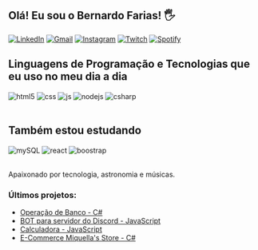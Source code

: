 ## Olá! Eu sou o Bernardo Farias! 🖐️

[![LinkedIn](https://img.shields.io/badge/LinkedIn-0077B5?style=for-the-badge&logo=linkedin&logoColor=white)](https://www.linkedin.com/in/bernardo-vale-farias)
[![Gmail](https://img.shields.io/badge/Gmail-333333?style=for-the-badge&logo=gmail&logoColor=red)](mailto:bernardovalede@gmail.com)
[![Instagram](https://img.shields.io/badge/Instagram-E4405F?style=for-the-badge&logo=instagram&logoColor=white)](https://instagram.com/fariass.be)
[![Twitch](https://img.shields.io/badge/Twitch-9146FF?style=for-the-badge&logo=twitch&logoColor=white)](https://twitch.tv/fariasxzs)
[![Spotify]((https://img.shields.io/badge/Spotify-1ED760?style=for-the-badge&logo=spotify&logoColor=white))](https://open.spotify.com/user/bernardovalede?si=3e217d3df56a4ee1)


## Linguagens de Programação e Tecnologias que eu uso no meu dia a dia

<div style="display: inline_block">
  <img align="center" alt="html5" src="https://img.shields.io/badge/HTML5-E34F26?style=for-the-badge&logo=html5&logoColor=white" /> <!-- HTML -!-->
  <img align="center" alt="css" src="https://img.shields.io/badge/CSS3-1572B6?style=for-the-badge&logo=css3&logoColor=white" /> <!-- CSS -!--> 
  <img align="center" alt="js" src="https://img.shields.io/badge/JavaScript-F7DF1E?style=for-the-badge&logo=javascript&logoColor=black" /> <!-- JAVASCRIPT -!--> 
  <img align="center" alt="nodejs" src="https://img.shields.io/badge/Node.js-43853D?style=for-the-badge&logo=node.js&logoColor=white" /> <!-- NODEJS -!-->
  <img align="center" alt="csharp" src="https://img.shields.io/badge/C%23-239120?style=for-the-badge&logo=c-sharp&logoColor=white" />
</div><br/>

## Também estou estudando

<div style="display: inline_block">
    <img align="center" alt="mySQL" src="https://img.shields.io/badge/MySQL-00000F?style=for-the-badge&logo=mysql&logoColor=white" />
    <img align="center" alt="react" src="https://img.shields.io/badge/React-20232A?style=for-the-badge&logo=react&logoColor=61DAFB" />
    <img align="center" alt="boostrap" src="https://img.shields.io/badge/-boostrap-0D1117?style=for-the-badge&logo=bootstrap&labelColor=0D1117" />
</div><br/>

Apaixonado por tecnologia, astronomia e músicas.

### Últimos projetos:
- [Operação de Banco - C#](https://github.com/fariass07/BANCO-VIRTUAL-C-)<br/>
- [BOT para servidor do Discord - JavaScript](https://github.com/fariass07/BOT-DISCORD)<br/>
- [Calculadora - JavaScript](https://github.com/fariass07/Calculadora-em-JS)<br/>
- [E-Commerce Miquella's Store - C#](https://github.com/fariass07/Miquellas-Store)<br/>
